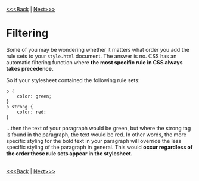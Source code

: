 [<<<Back](rules.md) | [Next>>>](classes.md)

# Filtering

Some of you may be wondering whether it matters what order you add the rule sets to your `style.html` document. The answer is no. CSS has an automatic filtering function where **the most specific rule in CSS always takes precedence.** 

So if your stylesheet contained the following rule sets:

```
p {
	color: green;
}
p strong {
	color: red;
}
```

...then the text of your paragraph would be green, but where the strong tag is found in the paragraph, the text would be red. In other words, the more specific styling for the bold text in your paragraph will override the less specific styling of the paragraph in general. This would **occur regardless of the order these rule sets appear in the stylesheet.**
<br/>
<br/>

[<<<Back](rules.md) | [Next>>>](classes.md)
